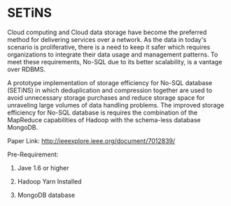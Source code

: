 # SETiNS
Cloud computing and Cloud data storage have become the preferred method for delivering services over a network. As the data in today's scenario is proliferative, there is a need to keep it safer which requires organizations to integrate their data usage and management patterns. To meet these requirements, No-SQL due to its better scalability, is a vantage over RDBMS. 

A prototype implementation of storage efficiency for No-SQL database (SETiNS) in which deduplication and compression together are used to avoid unnecessary storage purchases and reduce storage space for unraveling large volumes of data handling problems. The improved storage efficiency for No-SQL database is requires the combination of the MapReduce capabilities of Hadoop with the schema-less database MongoDB.

Paper Link: http://ieeexplore.ieee.org/document/7012839/




Pre-Requirement:

1. Jave 1.6 or higher

2. Hadoop Yarn Installed

3. MongoDB database


